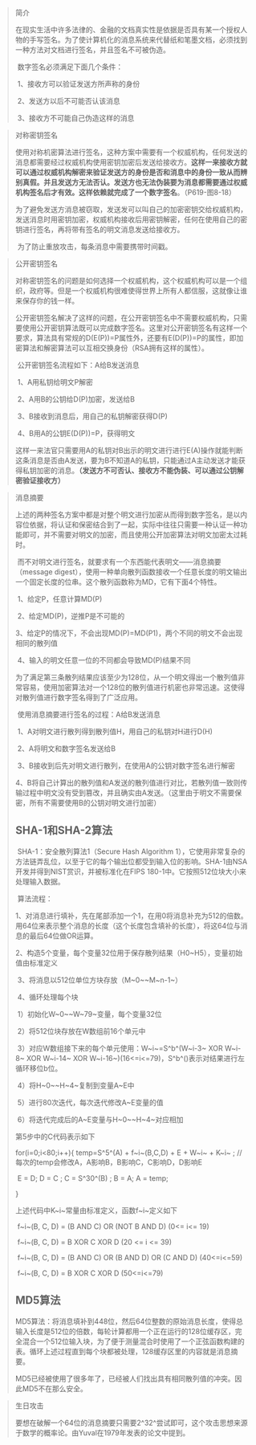 > 简介
>
> ​		在现实生活中许多法律的、金融的文档真实性是依据是否具有某一个授权人物的手写签名。为了使计算机化的消息系统来代替纸和笔墨文档，必须找到一种方法对文档进行签名，并且签名不可被伪造。
>
> ​		数字签名必须满足下面几个条件：
>
> ​			1、接收方可以验证发送方所声称的身份
>
> ​			2、发送方以后不可能否认该消息
>
> ​			3、接收方不可能自己伪造这样的消息

> 对称密钥签名
>
> ​		使用对称机密算法进行签名，这种方案中需要有一个权威机构，任何发送的消息都需要经过权威机构使用密钥加密后发送给接收方。**这样一来接收方就可以通过权威机构解密来验证发送方的身份是否和消息中的身份一致从而辨别真假。并且发送方无法否认。发送方也无法伪装要为消息都需要通过权威机构签名后才有效。这样依赖就完成了一个数字签名**。（P619-图8-18）
>
> ​		为了避免发送方消息被窃取，发送发可以叫自己的加密密钥交给权威机构，发送消息时用密钥加密，权威机构接收后用密钥解密，任何在使用自己的密钥进行签名，再将带有签名的明文消息发送给接收方。
>
> ​		为了防止重放攻击，每条消息中需要携带时间戳。

> 公开密钥签名
>
> ​		对称密钥签名的问题是如何选择一个权威机构，这个权威机构可以是一个组织，政府等。但是一个权威机构很难使得世界上所有人都信服，这就像让谁来保存你的钱一样。
>
> ​			公开密钥签名解决了这样的问题，在公开密钥签名中不需要权威机构，只需要使用公开密钥算法既可以完成数字签名。这里对公开密钥签名有这样一个要求，算法具有常规的D(E(P))=P属性外，还要有E(D(P))=P的属性，即加密算法和解密算法可以互相交换身份（RSA拥有这样的属性）。
>
> ​			公开密钥签名流程如下：A给B发送消息
>
> ​				1、A用私钥给明文P解密
>
> ​				2、A用B的公钥给D(P)加密，发送给B
>
> ​				3、B接收到消息后，用自己的私钥解密获得D(P)
>
> ​				4、B用A的公钥E(D(P))=P，获得明文
>
> ​			这样一来法官只需要用A的私钥对B出示的明文进行进行E(A)操作就能判断这条消息是否由A发送，要为B不知道A的私钥，只能通过A主动发送才能获得私钥加密的消息。**（发送方不可否认、接收方不能伪装、可以通过公钥解密验证接收方）**

> 消息摘要
>
> ​		上述的两种签名方案中都是对整个明文进行加密从而得到数字签名，是以内容位依据，将认证和保密结合到了一起，实际中往往只需要一种认证一种功能即可，并不需要对明文的加密，而且使用公开加密算法对明文加密太过耗时。
>
> ​		而不对明文进行签名，就要求有一个东西能代表明文——消息摘要（message digest），使用一种单向散列函数接收一个任意长度的明文输出一个固定长度的位串。这个散列函数称为MD，它有下面4个特性。
>
> ​		1、给定P，任意计算MD(P)
>
> ​		2、给定MD(P)，逆推P是不可能的
>
> ​		3、给定P的情况下，不会出现MD(P)=MD(P1)，两个不同的明文不会出现相同的散列值
>
> ​		4、输入的明文任意一位的不同都会导致MD(P)结果不同
>
> ​		为了满足第三条散列结果应该至少为128位，从一个明文得出一个散列值非常容易，使用加密算法对一个128位的散列值进行机密也非常迅速。这使得对散列值进行数字签名得到了广泛应用。
>
> ​		使用消息摘要进行签名的过程：A给B发送消息
>
> ​			1、A对明文进行散列得到散列值H，用自己的私钥对H进行D(H)
>
> ​			2、A将明文和数字签名发送给B
>
> ​			3、B接收到后先对明文进行散列，在使用A的公钥对数字签名进行解密
>
> ​			4、B将自己计算出的散列值和A发送的散列值进行对比，若散列值一致则传输过程中明文没有受到篡改，并且确实由A发送。（这里由于明文不需要保密，所有不需要使用B的公钥对明文进行加密）
>
> ## 		**SHA-1和SHA-2算法**
>
> ​		SHA-1：安全散列算法1（Secure Hash Algorithm 1），它使用非常复杂的方法链弄乱位，以至于它的每个输出位都受到输入位的影响。SHA-1由NSA开发并得到NIST赏识，并被标准化在FIPS 180-1中。它按照512位块大小来处理输入数据。
>
> ​		算法流程：
>
> ​			1、对消息进行填补，先在尾部添加一个1，在用0将消息补充为512的倍数。用64位来表示整个消息的长度（这个长度包含填补的长度），将这64位与消息的最后64位做OR运算。
>
> ​			2、构造5个变量，每个变量32位用于保存散列结果（H0~H5），变量初始值由标准定义
>
> ​			3、将消息以512位单位方块存放（M~0~~M~n-1~）
>
> ​			4、循环处理每个块
>
> ​				1）初始化W~0~~W~79~变量，每个变量32位
>
> ​				2）将512位块存放在W数组前16个单元中
>
> ​				3）对应W数组接下来的每个单元使用：W~i~=S^b^(W~i-3~ XOR W~i-8~ XOR W~i-14~ XOR W~i-16~)(16<=i<=79)，S^b^()表示对结果进行左循环移位b位。
>
> ​				4）将H~0~~H~4~复制到变量A~E中
>
> ​				5）进行80次迭代，每次迭代修改A~E变量的值
>
> ​				6）将迭代完成后的A\~E变量与H~0~~H~4~对应相加
>
> 第5步中的C代码表示如下
>
> for(i=0;i<80;i++){
> 	temp=S^5^(A) + f~i~(B,C,D) + E + W~i~ + K~i~ ;    // 每次的temp会修改A，A影响B，B影响C，C影响D，D影响E
>
> ​	E = D; D = C ; C = S^30^(B) ; B = A; A = temp;
>
> }
>
> 上述代码中K~i~常量由标准定义，函数f~i~定义如下
>
> ​		f~i~(B, C, D) = (B AND C) OR (NOT B AND D) (0<= i<= 19)
>
> ​		f~i~(B, C, D) = B XOR C XOR D (20 <= i <= 39)
>
> ​		f~i~(B, C, D) = (B AND C) OR (B AND D) OR (C AND D) (40<=i<=59)
>
> ​		f~i~(B, C, D) = B XOR C XOR D (50<=i<=79)
>
> ## **MD5算法**
>
> ​		MD5算法：将消息填补到448位，然后64位整数的原始消息长度，使得总输入长度是512位的倍数，每轮计算都用一个正在运行的128位缓存区，完全混合一个512位输入块，为了便于测量混合时使用了一个正弦函数构建的表。循环上述过程直到每个块都被处理，128缓存区里的内容就是消息摘要。
>
> ​		MD5已经被使用了很多年了，已经被人们找出具有相同散列值的冲突。因此MD5不在那么安全。

> 生日攻击
>
> ​		要想在破解一个64位的消息摘要只需要2^32^尝试即可，这个攻击思想来源于数学的概率论。由Yuval在1979年发表的论文中提到。